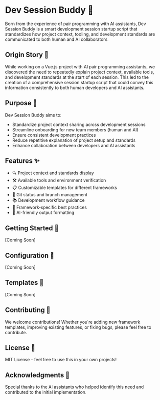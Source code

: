# Dev Session Buddy 🤝

Born from the experience of pair programming with AI assistants, Dev Session Buddy is a smart development session startup script that standardizes how project context, tooling, and development standards are communicated to both human and AI collaborators.

## Origin Story 📖

While working on a Vue.js project with AI pair programming assistants, we discovered the need to repeatedly explain project context, available tools, and development standards at the start of each session. This led to the creation of a comprehensive session startup script that could convey this information consistently to both human developers and AI assistants.

## Purpose 🎯

Dev Session Buddy aims to:
- Standardize project context sharing across development sessions
- Streamline onboarding for new team members (human and AI)
- Ensure consistent development practices
- Reduce repetitive explanation of project setup and standards
- Enhance collaboration between developers and AI assistants

## Features ✨

- 🔍 Project context and standards display
- 🛠️ Available tools and environment verification
- 📋 Customizable templates for different frameworks
- 🔄 Git status and branch management
- 📚 Development workflow guidance
- 🎨 Framework-specific best practices
- 🤖 AI-friendly output formatting

## Getting Started 🚀

[Coming Soon]

## Configuration 🔧

[Coming Soon]

## Templates 📑

[Coming Soon]

## Contributing 🤝

We welcome contributions! Whether you're adding new framework templates, improving existing features, or fixing bugs, please feel free to contribute.

## License 📄

MIT License - feel free to use this in your own projects!

## Acknowledgments 👏

Special thanks to the AI assistants who helped identify this need and contributed to the initial implementation.
